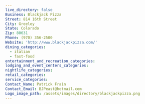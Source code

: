 ```yaml
---
live_directory: false
Business: Blackjack Pizza
Street: 814 16th Street
City: Greeley
State: Colorado
Zip: 80631
Phone: (970) 356-2500
Website: 'http://www.blackjackpizza.com/'
dining_categories:
  - italian
  - fast-food
entertainment_and_recreation_categories:
lodging_and_event_centers_categories:
nightlife_categories:
retail_categories:
service_categories:
Contact_Name: Patrick Frain
Contact_Email: BJPeast@hotmail.com
Logo_image_path: /assets/images/directory/blackjackpizza.png
---
```



